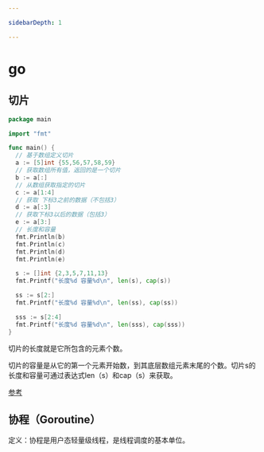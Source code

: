 ```yaml
---

sidebarDepth: 1

---
```


# go

## 切片

```go
package main

import "fmt"

func main() {
  // 基于数组定义切片
  a := [5]int {55,56,57,58,59}
  // 获取数组所有值，返回的是一个切片
  b := a[:]
  // 从数组获取指定的切片
  c := a[1:4]
  // 获取 下标3之前的数据（不包括3）
  d := a[:3]
  // 获取下标3以后的数据（包括3）
  e := a[3:]
  // 长度和容量
  fmt.Println(b)
  fmt.Println(c)
  fmt.Println(d)
  fmt.Println(e)

  s := []int {2,3,5,7,11,13}
  fmt.Printf("长度%d 容量%d\n", len(s), cap(s))

  ss := s[2:]
  fmt.Printf("长度%d 容量%d\n", len(ss), cap(ss))

  sss := s[2:4]
  fmt.Printf("长度%d 容量%d\n", len(sss), cap(sss))
}
```

切片的长度就是它所包含的元素个数。

切片的容量是从它的第一个元素开始数，到其底层数组元素末尾的个数。切片s的长度和容量可通过表达式len（s）和cap（s）来获取。

[参考](https://www.cnblogs.com/SR-Program/p/16438543.html)

## 协程（Goroutine）

定义：协程是用户态轻量级线程，是线程调度的基本单位。
